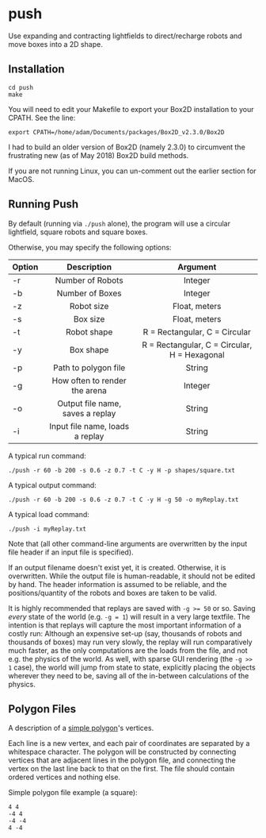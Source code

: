 # push
Use expanding and contracting lightfields to direct/recharge robots and move boxes into a 2D shape.

## Installation
```
cd push
make
```

You will need to edit your Makefile to export your Box2D installation to your CPATH. See the line:

```export CPATH=/home/adam/Documents/packages/Box2D_v2.3.0/Box2D```

I had to build an older version of Box2D (namely 2.3.0) to circumvent the frustrating new (as of May 2018) Box2D build methods.

If you are not running Linux, you can un-comment out the earlier section for MacOS.

## Running Push

By default (running via ```./push``` alone), the program will use a circular lightfield, square robots and square boxes.

Otherwise, you may specify the following options:

| Option        | Description   | Argument |
| ------------- |:-------------:| :-------------:
| -r      | Number of Robots | Integer |
| -b      | Number of Boxes      | Integer |
| -z | Robot size     | Float, meters |
| -s | Box size | Float, meters |
| -t | Robot shape | R = Rectangular, C = Circular |
| -y | Box shape | R = Rectangular, C = Circular, H = Hexagonal |
| -p | Path to polygon file | String |
| -g | How often to render the arena | Integer|
| -o | Output file name, saves a replay | String|
| -i | Input file name, loads a replay | String|

A typical run command:

```./push -r 60 -b 200 -s 0.6 -z 0.7 -t C -y H -p shapes/square.txt```

A typical output command:

```./push -r 60 -b 200 -s 0.6 -z 0.7 -t C -y H -g 50 -o myReplay.txt```

A typical load command:

```./push -i myReplay.txt```

Note that (all other command-line arguments are overwritten by the input file header if an input file is specified).

If an output filename doesn't exist yet, it is created. Otherwise, it is overwritten. While the output file is human-readable, it should not be edited by hand. The header information is assumed to be reliable, and the positions/quantity of the robots and boxes are taken to be valid.

It is highly recommended that replays are saved with `-g >= 50` or so. Saving *every* state of the world (e.g. `-g = 1`) will result in a very large textfile. The intention is that replays will capture the most important information of a costly run: Although an expensive set-up (say, thousands of robots and thousands of boxes) may run very slowly, the replay will run comparatively much faster, as the only computations are the loads from the file, and not e.g. the physics of the world. As well, with sparse GUI rendering (the `-g >> 1` case), the world will jump from state to state, explicitly placing the objects wherever they need to be, saving all of the in-between calculations of the physics.

## Polygon Files
A description of a [simple polygon](https://en.wikipedia.org/wiki/Simple_polygon)'s vertices.

Each line is a new vertex, and each pair of coordinates are separated by a whitespace character. The polygon will be constructed by connecting vertices that are adjacent lines in the polygon file, and connecting the vertex on the last line back to that on the first. The file should contain ordered vertices and nothing else.

Simple polygon file example (a square):
```
4 4
-4 4
-4 -4
4 -4
```
